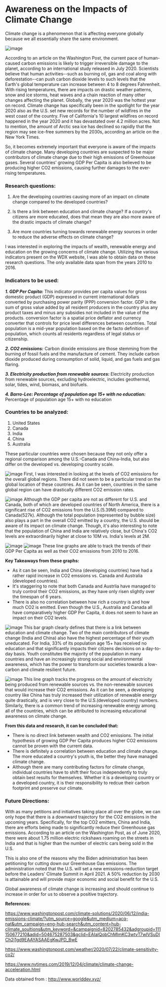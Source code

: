 # Awareness on the Impacts of Climate Change

Climate change is a phenomenon that is affecting everyone globally because we all essentially share the same environment. 


![image](https://user-images.githubusercontent.com/78182982/112765763-a8a69a80-8fdc-11eb-9082-1f5aff5c7070.png)



According to an article on the Washington Post, the current pace of human-caused carbon emissions is likely to trigger irreversible damage to the planet, according to an international study released in July 2020. Scientists believe that human activities--such as burning oil, gas and coal along with deforestation--can push carbon dioxide levels to such levels that the Earth's global temperature can increase between 4 to 8 degrees Fahrenheit. With rising temperatures, there are impacts on drastic weather patterns, snow and ice storms, heat waves and a chain reaction of many other changes affecting the planet. Globally, the year 2020 was the hottest year on record. Climate change has specifically been in the spotlight for the year 2020 also as the U.S. set new records for the number of wildfires in the west coast of the country. Five of California's 10 largest wildfires on record happened in the year 2020 and it has devastated over 4.2 million acres. Not to mention, the amount of Arctic sea ice has declined so rapidly that the region may see ice-free summers by the 2030s, according an article on the New York Times. 


So, it becomes extremely important that everyone is aware of the impacts of climate change. Many developing countries are suspected to be major contributors of climate change due to their high emissions of Greenhouse gases. Several countries' growing GDP Per Capita is also believed to be producing higher CO2 emissions, causing further damages to the ever-rising temperatures. 


### Research questions:
1. Are the developing countries causing more of an impact on climate change compared to the developed countries? 

2. Is there a link between education and climate change? If a country's citizens are more educated, does that mean they are also more aware of
the drastic impacts of climate change?

3. Are more countries turning towards renewable energy sources in order to reduce the adverse effects on climate change?

I was interested in exploring the impacts of wealth, renewable energy and education on the growing concerns of climate change. Utilizing the various indicators present on the WDX website, I was able to obtain data on these research questions. The only available data span from the years 2010 to 2016. 

### Indicators to be used:

***1. GDP Per Capita:*** This indicator provides per capita values for gross domestic product (GDP) expressed in current international dollars converted by purchasing power parity (PPP) conversion factor.   GDP is the sum of gross value added by all resident producers in the country plus any product taxes and minus any subsidies not included in the value of the products. conversion factor is a spatial price deflator and currency converter that controls for price level differences between countries. Total population is a mid-year population based on the de facto definition of population, which counts all residents regardless of legal status or citizenship.

***2. CO2 emissions:*** Carbon dioxide emissions are those stemming from the burning of fossil fuels and the manufacture of cement. They include carbon dioxide produced during consumption of solid, liquid, and gas fuels and gas flaring.

***3. Electricity production from renewable sources:*** Electricity production from renewable sources, excluding hydroelectric, includes geothermal, solar, tides, wind, biomass, and biofuels.

***4. Barro-Lee: Percentage of population age 15+ with no education:*** Percentage of population age 15+ with no education

### Countries to be analyzed:
1. United States
2. Canada
3. India
4. China
5. Australia

These particular countries were chosen because they not only offer a regional comparison among the U.S.-Canada and China-India, but also differ on the 
developed vs. developing country scale.







![image](https://user-images.githubusercontent.com/78182982/112741418-b19f5980-8f53-11eb-91d3-6e9fd6c65ed3.png)
First, I was interested in looking at the levels of CO2 emissions for the overall global regions. There did not seem to be a particular trend on the global location of these countries. As it can be seen, countries in the same global region can have drastically different CO2 emission rates.


 

![image](https://user-images.githubusercontent.com/78182982/112762209-7bea8700-8fcc-11eb-85a6-8f32c5c17b45.png)
Although the GDP per capita are not as different for U.S. and Canada, both of which are developed countries of North America, 
there is a significant rise of CO2 emissions from the U.S.(5.39M) compared to Canada(527k). Although the total population (represented by bubble size)
also plays a part in the overall CO2 emitted by a country, the U.S. should be aware of its impact on climate change. Though, it's also interesting to note that 
the population of China and India are relatively close, but China's CO2 levels are extraordinarily higher at close to 10M vs. India's levels at 2M.









![image](https://user-images.githubusercontent.com/78182982/112763607-2ebde380-8fd3-11eb-9572-29afd224fed3.png)
![image](https://user-images.githubusercontent.com/78182982/112762302-f3b8b180-8fcc-11eb-8b72-925cd7c3577c.png)
These line graphs are able to track the trends of their GDP Per Capita as well as their CO2 emissions from 2010 to 2016. 

**Key Takeaways from these graphs:**
- As it can be seen, India and China (developing countries) have had a rather rapid increase in CO2 emssions vs. Canada and Australia (developed countries). 
- It's staggering to note that both Canada and Austrlia have managed to truly control their CO2 emissions, as they have only risen slightly over the timespan of 6 years. 
- There is also no correlation between how rich a country is and how much CO2 is emitted. Even though the U.S., Australia and Canada all have comparatively higher GDP Per Capita, it does not seem to have an impact on their CO2 levels. 








![image](https://user-images.githubusercontent.com/78182982/112766037-f374e200-8fdd-11eb-9993-03d43581846a.png)
This bar graph clearly defines that there is a link between education and climate change. Two of the main contributors of climate change (India and China) also have the highest percentage of their youth uneducated. For India, 33% of its population age 15+ has received no education and that significantly impacts their citizens decisions on a day-to-day basis. Youth constitutes the majority of the population in many countries and have an increasingly strong social and environmental awareness, which has the power to transform our societies towards a low-carbon and climate resilient future. 







![image](https://user-images.githubusercontent.com/78182982/112769774-ced63580-8ff0-11eb-894e-350b0f7fa74a.png)
This line graph tracks the progress on the amount of electricity being produced from renewable sources vs. the non-renewable sources that would increase their CO2 emissions. As it can be seen, a developing country like China has truly increased their utilization of renewable energy quite drastically, and is very close to the U.S.(developed country) numbers. Similarly, there is a common trend of increasing renewable energy among all of the countries, which can be attributed to increasing educational awareness on climate change. 


**From this data and research, it can be concluded that:**
- There is no direct link between wealth and CO2 emissions. The initial hypothesis of growing GDP Per Capita produces higher CO2 emissions cannot be proven with the current data.
- There is definitely a correlation between education and climate change. The more educated a country's youth is, the better they have managed climate change. 
- Although there are many contributing factors for climate change, individual countries have to shift their focus independently to truly obtain best results for themselves. Whether it is a developing country or a developed country, it is their responsibility to redcue their carbon footprint and preserve our climate.
 

### Future Directions:
With as many petitions and initiatives taking place all over the globe, we can only hope that there is a downward trajectory for the CO2 emissions in the upcoming years. Specifically, for the top CO2 emitters, China and India, there are efforts being made to significantly reduce their Greenhouse gas emissions. According to an article on the Washington Post, as of June 2020, there were about 1.75 million electric rickshaws roaming on the streets in India and that is higher than the number of electric cars being sold in the U.S.

This is also one of the reasons why the Biden administration has been petitioning for cutting down our Greenhouse Gas emissions. The administration noted that the U.S. will set a new emissions-reduction target before the Leaders' Climate Summit in April 2021. A 50% reduction by 2030 is attainable and will provide major economic and social benefit for the U.S. 

Global awareness of climate change is increasing and should continue to increase in order for us to observe a positive trajectory. 


**References:**


https://www.washingtonpost.com/climate-solutions/2020/06/12/india-emissions-climate/?utm_source=google&utm_medium=acq-nat&utm_campaign=eng-hub-search&utm_content=hub-climate_soultions&utm_keyword=&campaignid=8202785432&adgroupid=111150677210&adid=504675287503&gclid=EAIaIQobChMImKC3wtvT7wIVSuDICh2j1gd9EAAYASAAEgKwJPD_BwE 


https://www.washingtonpost.com/weather/2020/07/22/climate-sensitivity-co2/


https://www.nytimes.com/2019/12/04/climate/climate-change-acceleration.html


Data obtained from : http://www.worlddev.xyz/
